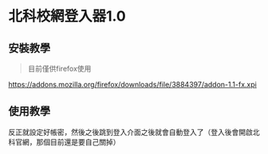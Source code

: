 # 北科校網登入器1.0

## 安裝教學

> 目前僅供firefox使用

https://addons.mozilla.org/firefox/downloads/file/3884397/addon-1.1-fx.xpi
## 使用教學

反正就設定好帳密，然後之後跳到登入介面之後就會自動登入了（登入後會開啟北科官網，那個目前還是要自己關掉）
